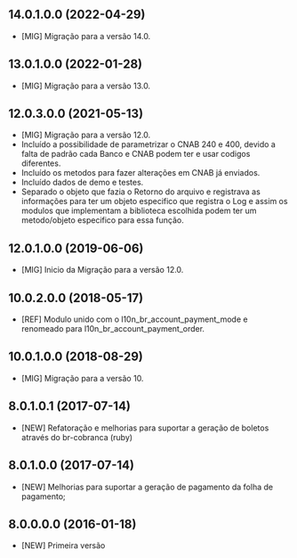## 14.0.1.0.0 (2022-04-29)

- \[MIG\] Migração para a versão 14.0.

## 13.0.1.0.0 (2022-01-28)

- \[MIG\] Migração para a versão 13.0.

## 12.0.3.0.0 (2021-05-13)

- \[MIG\] Migração para a versão 12.0.
- Incluído a possibilidade de parametrizar o CNAB 240 e 400, devido a
  falta de padrão cada Banco e CNAB podem ter e usar codigos diferentes.
- Incluído os metodos para fazer alterações em CNAB já enviados.
- Incluído dados de demo e testes.
- Separado o objeto que fazia o Retorno do arquivo e registrava as
  informações para ter um objeto especifico que registra o Log e assim
  os modulos que implementam a biblioteca escolhida podem ter um
  metodo/objeto especifico para essa função.

## 12.0.1.0.0 (2019-06-06)

- \[MIG\] Inicio da Migração para a versão 12.0.

## 10.0.2.0.0 (2018-05-17)

- \[REF\] Modulo unido com o l10n_br_account_payment_mode e renomeado
  para l10n_br_account_payment_order.

## 10.0.1.0.0 (2018-08-29)

- \[MIG\] Migração para a versão 10.

## 8.0.1.0.1 (2017-07-14)

- \[NEW\] Refatoração e melhorias para suportar a geração de boletos
  através do br-cobranca (ruby)

## 8.0.1.0.0 (2017-07-14)

- \[NEW\] Melhorias para suportar a geração de pagamento da folha de
  pagamento;

## 8.0.0.0.0 (2016-01-18)

- \[NEW\] Primeira versão

